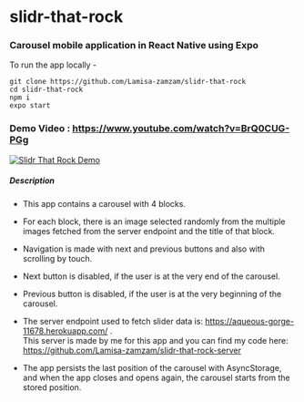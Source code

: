# slidr-that-rock

### Carousel mobile application in React Native using Expo

To run the app locally -

```
git clone https://github.com/Lamisa-zamzam/slidr-that-rock
cd slidr-that-rock
npm i
expo start
```

### Demo Video : https://www.youtube.com/watch?v=BrQ0CUG-PGg

[![Slidr That Rock Demo](http://img.youtube.com/vi/BrQ0CUG-PGg/0.jpg)](https://youtu.be/BrQ0CUG-PGg)

##### Description

-   This app contains a carousel with 4 blocks.
-   For each block, there is an image selected randomly from the multiple images fetched from the server endpoint and the title of that block.
-   Navigation is made with next and previous buttons and also with scrolling by touch.
-   Next button is disabled, if the user is at the very end of the carousel.
-   Previous button is disabled, if the user is at the very beginning of the carousel.
-   The server endpoint used to fetch slider data is: https://aqueous-gorge-11678.herokuapp.com/ .\
    This server is made by me for this app and you can find my code here: https://github.com/Lamisa-zamzam/slidr-that-rock-server

-   The app persists the last position of the carousel with AsyncStorage, and when the app closes and opens again, the carousel starts from the stored position.
